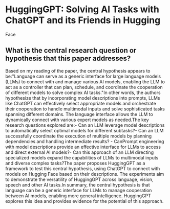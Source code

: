 # HuggingGPT: Solving AI Tasks with ChatGPT and its Friends in Hugging
  Face

## What is the central research question or hypothesis that this paper addresses?

Based on my reading of the paper, the central hypothesis appears to be:"Language can serve as a generic interface for large language models (LLMs) to connect with and manage various AI models, enabling the LLM to act as a controller that can plan, schedule, and coordinate the cooperation of different models to solve complex AI tasks."In other words, the authors hypothesize that by incorporating model descriptions into prompts, LLMs like ChatGPT can effectively select appropriate models and orchestrate their cooperation to handle multimodal inputs and solve sophisticated tasks spanning different domains. The language interface allows the LLM to dynamically connect with various expert models as needed.The key research questions explored are:- Can an LLM leverage model descriptions to automatically select optimal models for different subtasks?- Can an LLM successfully coordinate the execution of multiple models by planning dependencies and handling intermediate results? - CanPrompt engineering with model descriptions provide an effective interface for LLMs to access and direct external AI models?- Can this approach of an LLM directing specialized models expand the capabilities of LLMs to multimodal inputs and diverse complex tasks?The paper proposes HuggingGPT as a framework to test this central hypothesis, using ChatGPT to connect with models on Hugging Face based on their descriptions. The experiments aim to demonstrate the versatility of HuggingGPT across language, vision, speech and other AI tasks.In summary, the central hypothesis is that language can be a generic interface for LLMs to manage cooperation between AI models, enabling more general intelligence. HuggingGPT explores this idea and provides evidence for the potential of this approach.
